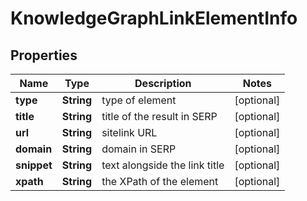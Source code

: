 

# KnowledgeGraphLinkElementInfo


## Properties

| Name | Type | Description | Notes |
|------------ | ------------- | ------------- | -------------|
|**type** | **String** | type of element |  [optional] |
|**title** | **String** | title of the result in SERP |  [optional] |
|**url** | **String** | sitelink URL |  [optional] |
|**domain** | **String** | domain in SERP |  [optional] |
|**snippet** | **String** | text alongside the link title |  [optional] |
|**xpath** | **String** | the XPath of the element |  [optional] |



